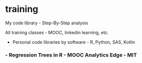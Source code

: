 # training

My code library - Step-By-Step analysis

All training classes - MOOC, linkedin learning, etc.
- Personal code libraries by software - R, Python, SAS, Kotlin

### - Regression Trees in R - MOOC Analytics Edge - MIT
